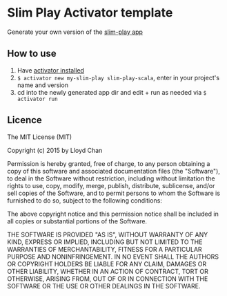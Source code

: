 # Slim Play Activator template

Generate your own version of the [slim-play app](https://github.com/lloydmeta/slim-play)

## How to use

1. Have [activator installed](https://www.typesafe.com/community/core-tools/activator-and-sbt)
2. `$ activator new my-slim-play slim-play-scala`, enter in your project's name and version
3. cd into the newly generated app dir and edit + run as needed via `$ activator run`

## Licence

The MIT License (MIT)

Copyright (c) 2015 by Lloyd Chan

Permission is hereby granted, free of charge, to any person obtaining a copy
of this software and associated documentation files (the "Software"), to deal
in the Software without restriction, including without limitation the rights
to use, copy, modify, merge, publish, distribute, sublicense, and/or sell
copies of the Software, and to permit persons to whom the Software is
furnished to do so, subject to the following conditions:

The above copyright notice and this permission notice shall be included in
all copies or substantial portions of the Software.

THE SOFTWARE IS PROVIDED "AS IS", WITHOUT WARRANTY OF ANY KIND, EXPRESS OR
IMPLIED, INCLUDING BUT NOT LIMITED TO THE WARRANTIES OF MERCHANTABILITY,
FITNESS FOR A PARTICULAR PURPOSE AND NONINFRINGEMENT. IN NO EVENT SHALL THE
AUTHORS OR COPYRIGHT HOLDERS BE LIABLE FOR ANY CLAIM, DAMAGES OR OTHER
LIABILITY, WHETHER IN AN ACTION OF CONTRACT, TORT OR OTHERWISE, ARISING FROM,
OUT OF OR IN CONNECTION WITH THE SOFTWARE OR THE USE OR OTHER DEALINGS IN
THE SOFTWARE.
